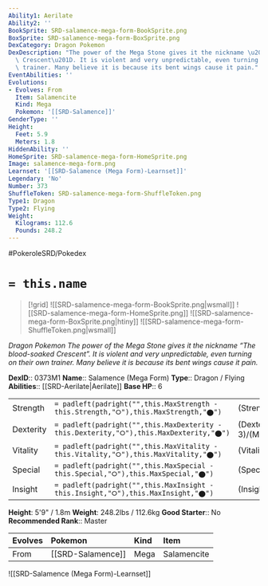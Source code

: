 ```yaml
---
Ability1: Aerilate
Ability2: ''
BookSprite: SRD-salamence-mega-form-BookSprite.png
BoxSprite: SRD-salamence-mega-form-BoxSprite.png
DexCategory: Dragon Pokemon
DexDescription: "The power of the Mega Stone gives it the nickname \u201CThe blood-soaked\
  \ Crescent\u201D. It is violent and very unpredictable, even turning on their own\
  \ trainer. Many believe it is because its bent wings cause it pain."
EventAbilities: ''
Evolutions:
- Evolves: From
  Item: Salamencite
  Kind: Mega
  Pokemon: '[[SRD-Salamence]]'
GenderType: ''
Height:
  Feet: 5.9
  Meters: 1.8
HiddenAbility: ''
HomeSprite: SRD-salamence-mega-form-HomeSprite.png
Image: salamence-mega-form.png
Learnset: '[[SRD-Salamence (Mega Form)-Learnset]]'
Legendary: 'No'
Number: 373
ShuffleToken: SRD-salamence-mega-form-ShuffleToken.png
Type1: Dragon
Type2: Flying
Weight:
  Kilograms: 112.6
  Pounds: 248.2
---
```


#PokeroleSRD/Pokedex

# `= this.name`

> [!grid]
> ![[SRD-salamence-mega-form-BookSprite.png|wsmall]]
> ![[SRD-salamence-mega-form-HomeSprite.png]]
> ![[SRD-salamence-mega-form-BoxSprite.png|htiny]]
> ![[SRD-salamence-mega-form-ShuffleToken.png|wsmall]]


*Dragon Pokemon*
*The power of the Mega Stone gives it the nickname “The blood-soaked Crescent”. It is violent and very unpredictable, even turning on their own trainer. Many believe it is because its bent wings cause it pain.*

**DexID**:: 0373M1
**Name**:: Salamence (Mega Form)
**Type**:: Dragon / Flying
**Abilities**:: [[SRD-Aerilate|Aerilate]]
**Base HP**:: 6

|           |                                                                                        |                                          |
| --------- | -------------------------------------------------------------------------------------- | ---------------------------------------- |
| Strength  | `= padleft(padright("",this.MaxStrength - this.Strength,"⭘"),this.MaxStrength,"⬤")`    | (Strength::4)/(MaxStrength::8)   |
| Dexterity | `= padleft(padright("",this.MaxDexterity - this.Dexterity,"⭘"),this.MaxDexterity,"⬤")` | (Dexterity:: 3)/(MaxDexterity::7) |
| Vitality  | `= padleft(padright("",this.MaxVitality - this.Vitality,"⭘"),this.MaxVitality,"⬤")`    | (Vitality::3)/(MaxVitality::7)   |
| Special   | `= padleft(padright("",this.MaxSpecial - this.Special,"⭘"),this.MaxSpecial,"⬤")`       | (Special::3)/(MaxSpecial::7)     |
| Insight   | `= padleft(padright("",this.MaxInsight - this.Insight,"⭘"),this.MaxInsight,"⬤")`       | (Insight::2)/(MaxInsight::5)     |

**Height**: 5'9" / 1.8m
**Weight**: 248.2lbs / 112.6kg
**Good Starter**:: No
**Recommended Rank**:: Master

| Evolves   | Pokemon           | Kind   | Item        |
|:----------|:------------------|:-------|:------------|
| From      | [[SRD-Salamence]] | Mega   | Salamencite |

![[SRD-Salamence (Mega Form)-Learnset]]